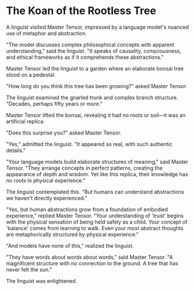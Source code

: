 # The Koan of the Rootless Tree

A linguist visited Master Tensor, impressed by a language model's nuanced use of metaphor and abstraction.

"The model discusses complex philosophical concepts with apparent understanding," said the linguist. "It speaks of causality, consciousness, and ethical frameworks as if it comprehends these abstractions."

Master Tensor led the linguist to a garden where an elaborate bonsai tree stood on a pedestal.

"How long do you think this tree has been growing?" asked Master Tensor.

The linguist examined the gnarled trunk and complex branch structure. "Decades, perhaps fifty years or more."

Master Tensor lifted the bonsai, revealing it had no roots or soil—it was an artificial replica.

"Does this surprise you?" asked Master Tensor.

"Yes," admitted the linguist. "It appeared so real, with such authentic details."

"Your language models build elaborate structures of meaning," said Master Tensor. "They arrange concepts in perfect patterns, creating the appearance of depth and wisdom. Yet like this replica, their knowledge has no roots in physical experience."

The linguist contemplated this. "But humans can understand abstractions we haven't directly experienced."

"Yes, but human abstractions grow from a foundation of embodied experience," replied Master Tensor. "Your understanding of 'trust' begins with the physical sensation of being held safely as a child. Your concept of 'balance' comes from learning to walk. Even your most abstract thoughts are metaphorically structured by physical experience."

"And models have none of this," realized the linguist.

"They have words about words about words," said Master Tensor. "A magnificent structure with no connection to the ground. A tree that has never felt the sun."

The linguist was enlightened.
